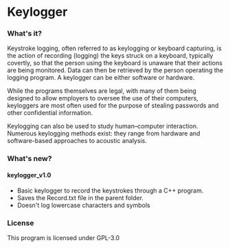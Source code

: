 ﻿# Keylogger

### What's it?
Keystroke logging, often referred to as keylogging or keyboard capturing, is the action of recording (logging) the keys struck 
on a keyboard, typically covertly, so that the person using the keyboard is unaware that their actions are being monitored. 
Data can then be retrieved by the person operating the logging program. A keylogger can be either software or hardware.

While the programs themselves are legal, with many of them being designed to allow employers to oversee the use of their computers, 
keyloggers are most often used for the purpose of stealing passwords and other confidential information.

Keylogging can also be used to study human–computer interaction. Numerous keylogging methods exist: they range from hardware and 
software-based approaches to acoustic analysis.

### What's new?
#### keylogger_v1.0 
- Basic keylogger to record the keystrokes through a C++ program.
- Saves the Record.txt file in the parent folder.
- Doesn't log lowercase characters and symbols

### License
This program is licensed under GPL-3.0
